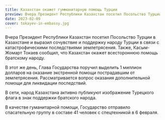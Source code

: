 ```yaml
---
title: Казахстан окажет гумманитарную помощь Турции
preview: Вчера Президент Республики Казахстан посетил Посольство Турции в Казахстане и выразил сочувствие и поддержку народу Турции в связи с катастрофическими последствиями землетрясения. 
date: 2023-02-09
cover: tokayev-in-embassy.jpg
---
```

Вчера Президент Республики Казахстан посетил Посольство Турции в Казахстане и выразил сочувствие и поддержку народу Турции в связи с катастрофическими последствиями землетрясения. Также, Касым-Жомарт Токаев сообщил, что Казахстан окажет всестороннюю помощь братскому народу. 

В этот же день, Глава Государства поручил выделить 1 миллион долларов на оказание экстренной помощи пострадавшим от землетрясения. Рассматривается вопрос оказания дополнительной помощи для ликвидации последствий. 

В сети, народ Казахстана активно публикуют изображение Турецкого флага в знак поддержки братского народа. 

В качестве гуманитарной помощи, Государство отправило спасательную группу в составе 41 человек с спецтехникой в 6 февраля. 
